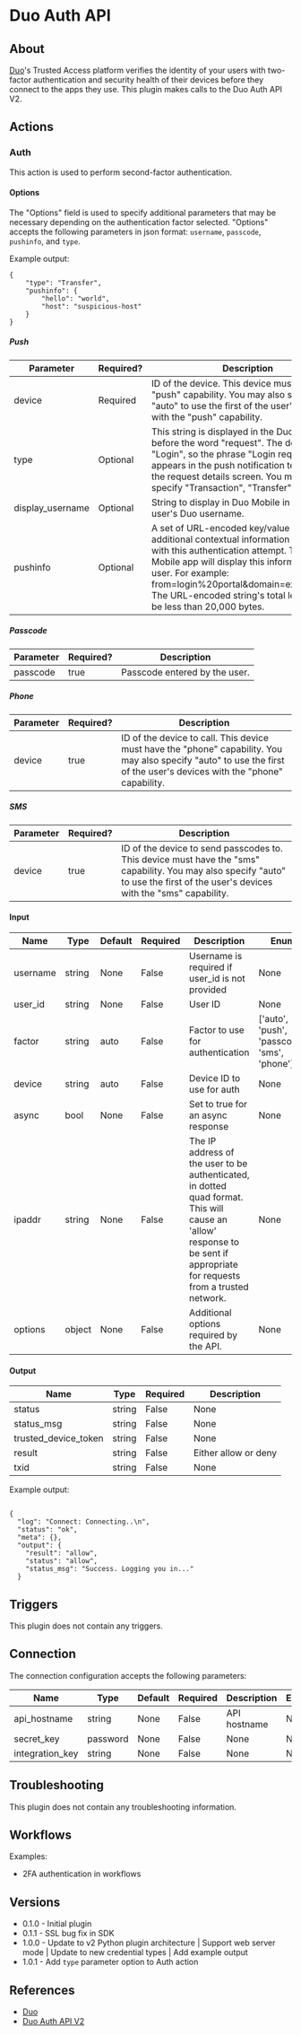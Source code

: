 
# Duo Auth API

## About

[Duo](https://duo.com/)'s Trusted Access platform verifies the identity of your users with two-factor authentication and
security health of their devices before they connect to the apps they use. This plugin makes calls to the Duo Auth API V2.

## Actions

### Auth

This action is used to perform second-factor authentication.

#### Options

The "Options" field is used to specify additional parameters that may be necessary depending on the authentication factor selected. "Options" accepts the following parameters in json format: `username`, `passcode`, `pushinfo`, and `type`.

Example output:

```
{
    "type": "Transfer",
    "pushinfo": {
        "hello": "world",
        "host": "suspicious-host"
    }
}
```

##### Push

|Parameter|Required?|Description|
|---------|---------|-----------|
|device|Required|ID of the device. This device must have the "push" capability. You may also specify "auto" to use the first of the user's devices with the "push" capability.|
|type|Optional|This string is displayed in the Duo Mobile app before the word "request". The default is "Login", so the phrase "Login request" appears in the push notification text and on the request details screen. You may want to specify "Transaction", "Transfer", etc.|
|display_username|Optional|String to display in Duo Mobile in place of the user's Duo username.|
|pushinfo|Optional|A set of URL-encoded key/value pairs with additional contextual information associated with this authentication attempt. The Duo Mobile app will display this information to the user. For example: from=login%20portal&domain=example.com. The URL-encoded string's total length must be less than 20,000 bytes.|

##### Passcode

|Parameter|Required?|Description|
|---------|---------|-----------|
|passcode|true|Passcode entered by the user.|

##### Phone

|Parameter|Required?|Description|
|---------|---------|-----------|
|device|true|ID of the device to call. This device must have the "phone" capability. You may also specify "auto" to use the first of the user's devices with the "phone" capability.|

##### SMS

|Parameter|Required?|Description|
|---------|---------|-----------|
|device|true|ID of the device to send passcodes to. This device must have the "sms" capability. You may also specify "auto" to use the first of the user's devices with the "sms" capability.|

#### Input

|Name|Type|Default|Required|Description|Enum|
|----|----|-------|--------|-----------|----|
|username|string|None|False|Username is required if user_id is not provided|None|
|user_id|string|None|False|User ID|None|
|factor|string|auto|False|Factor to use for authentication|['auto', 'push', 'passcode', 'sms', 'phone']|
|device|string|auto|False|Device ID to use for auth|None|
|async|bool|None|False|Set to true for an async response|None|
|ipaddr|string|None|False|The IP address of the user to be authenticated, in dotted quad format. This will cause an 'allow' response to be sent if appropriate for requests from a trusted network.|None|
|options|object|None|False|Additional options required by the API.|None|

#### Output

|Name|Type|Required|Description|
|----|----|--------|-----------|
|status|string|False|None|
|status_msg|string|False|None|
|trusted_device_token|string|False|None|
|result|string|False|Either allow or deny|
|txid|string|False|None|

Example output:

```

{
  "log": "Connect: Connecting..\n",
  "status": "ok",
  "meta": {},
  "output": {
    "result": "allow",
    "status": "allow",
    "status_msg": "Success. Logging you in..."
  }

```

## Triggers

This plugin does not contain any triggers.

## Connection

The connection configuration accepts the following parameters:

|Name|Type|Default|Required|Description|Enum|
|----|----|-------|--------|-----------|----|
|api_hostname|string|None|False|API hostname|None|
|secret_key|password|None|False|None|None|
|integration_key|string|None|False|None|None|

## Troubleshooting

This plugin does not contain any troubleshooting information.

## Workflows

Examples:

* 2FA authentication in workflows

## Versions

* 0.1.0 - Initial plugin
* 0.1.1 - SSL bug fix in SDK
* 1.0.0 - Update to v2 Python plugin architecture | Support web server mode | Update to new credential types | Add example output
* 1.0.1 - Add `type` parameter option to Auth action

## References

* [Duo](https://duo.com/)
* [Duo Auth API V2](https://duo.com/docs/authapi)
